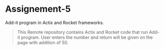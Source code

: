 # Assignement-5
Add-it program in Actix and Rocket frameworks.

>This Remote repository contains Actix and Rocket code that run Add-it program.
>User enters the number and return will be given on the page with addition of 50. 

